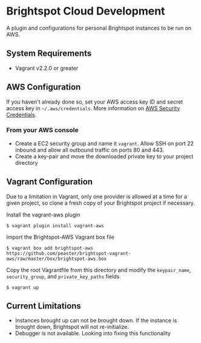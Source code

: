 # Brightspot Cloud Development
A plugin and configurations for personal Brightspot instances to be run on AWS.

## System Requirements
- Vagrant v2.2.0 or greater

## AWS Configuration

If you haven't already done so, set your AWS access key ID and secret access key in `~/.aws/credentials`. More information on [AWS Security Credentials](https://docs.aws.amazon.com/general/latest/gr/aws-security-credentials.html).

### From your AWS console
- Create a EC2 security group and name it `vagrant`. Allow SSH on port 22 inbound and allow all outbound traffic on ports 80 and 443.
- Create a key-pair and move the downloaded private key to your project directory


## Vagrant Configuration

Due to a limitation in Vagrant, only one provider is allowed at a time for a given project, so clone a fresh copy of your Brightspot project if necessary.



Install the vagrant-aws plugin
```
$ vagrant plugin install vagrant-aws
```

Import the Brightspot-AWS Vagrant box file
```
$ vagrant box add brightspot-aws https://github.com/peaster/brightspot-vagrant-aws/raw/master/box/brightspot-aws.box
```


Copy the root Vagrantfile from this directory and modify the `keypair_name`, `security_group`, and `private_key_paths` fields


```
$ vagrant up
```

## Current Limitations
- Instances brought up can not be brought down. If the instance is brought down, Brightspot will not re-initialize.
- Debugger is not available. Looking into fixing this functionality
